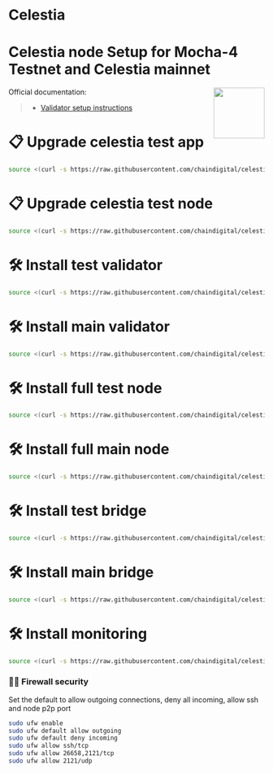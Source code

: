 # Celestia
<div>
<h1 align="left" style="display: flex;"> Celestia node Setup for Mocha-4 Testnet and Celestia mainnet</h1>
<img src="https://avatars.githubusercontent.com/u/54859940?s=200&v=4"  style="float: right;" width="100" height="100"></img>
</div>

Official documentation:
>- [Validator setup instructions](https://docs.celestia.org/nodes/consensus-node)
# 📋 Upgrade celestia test app
~~~bash
source <(curl -s https://raw.githubusercontent.com/chaindigital/celestia/main/upgradeapp.sh)
~~~
# 📋 Upgrade celestia test node 
~~~bash
source <(curl -s https://raw.githubusercontent.com/chaindigital/celestia/main/upgradenode.sh)
~~~
# 🛠️ Install test validator
~~~bash
source <(curl -s https://raw.githubusercontent.com/chaindigital/celestia/main/installvalidatortest.sh)
~~~
# 🛠️ Install main validator
~~~bash
source <(curl -s https://raw.githubusercontent.com/chaindigital/celestia/main/installvalidatormain.sh)
~~~
# 🛠️ Install full test node
~~~bash
source <(curl -s https://raw.githubusercontent.com/chaindigital/celestia/main/installfulltest.sh)
~~~
# 🛠️ Install full main node
~~~bash
source <(curl -s https://raw.githubusercontent.com/chaindigital/celestia/main/installfullmain.sh)
~~~
# 🛠️ Install test bridge
~~~bash 
source <(curl -s https://raw.githubusercontent.com/chaindigital/celestia/main/installbridgetest.sh)
~~~
# 🛠️ Install main bridge
~~~bash 
source <(curl -s https://raw.githubusercontent.com/chaindigital/celestia/main/installbridgemain.sh)
~~~
# 🛠️ Install monitoring
~~~bash 
source <(curl -s https://raw.githubusercontent.com/chaindigital/celestia/main/installmonitoring.sh)
~~~



### 🧑‍💻 Firewall security
Set the default to allow outgoing connections, deny all incoming, allow ssh and node p2p port
  ~~~bash
  sudo ufw enable 
  sudo ufw default allow outgoing 
  sudo ufw default deny incoming 
  sudo ufw allow ssh/tcp 
  sudo ufw allow 26658,2121/tcp 
  sudo ufw allow 2121/udp 
  ~~~

